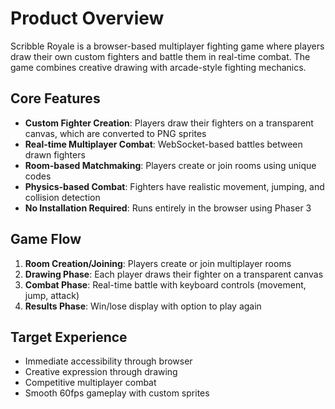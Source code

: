 # Product Overview

Scribble Royale is a browser-based multiplayer fighting game where players draw their own custom fighters and battle them in real-time combat. The game combines creative drawing with arcade-style fighting mechanics.

## Core Features
- **Custom Fighter Creation**: Players draw their fighters on a transparent canvas, which are converted to PNG sprites
- **Real-time Multiplayer Combat**: WebSocket-based battles between drawn fighters
- **Room-based Matchmaking**: Players create or join rooms using unique codes
- **Physics-based Combat**: Fighters have realistic movement, jumping, and collision detection
- **No Installation Required**: Runs entirely in the browser using Phaser 3

## Game Flow
1. **Room Creation/Joining**: Players create or join multiplayer rooms
2. **Drawing Phase**: Each player draws their fighter on a transparent canvas
3. **Combat Phase**: Real-time battle with keyboard controls (movement, jump, attack)
4. **Results Phase**: Win/lose display with option to play again

## Target Experience
- Immediate accessibility through browser
- Creative expression through drawing
- Competitive multiplayer combat
- Smooth 60fps gameplay with custom sprites